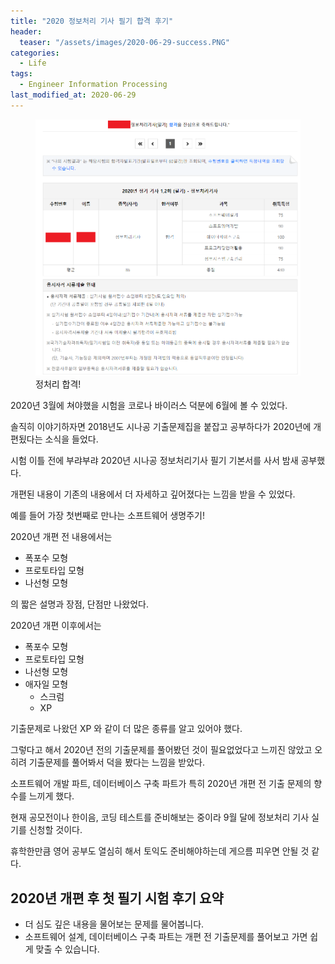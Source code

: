 ```yaml
---
title: "2020 정보처리 기사 필기 합격 후기"
header:
  teaser: "/assets/images/2020-06-29-success.PNG"
categories:
  - Life
tags: 
  - Engineer Information Processing
last_modified_at: 2020-06-29
---
```

<figure class="align-center">
  <img src="/assets/images/2020-06-29-success.PNG">
  <figcaption>정처리 합격!</figcaption>
</figure>

2020년 3월에 쳐야했을 시험을 코로나 바이러스 덕분에 6월에 볼 수 있었다.

솔직히 이야기하자면 2018년도 시나공 기출문제집을 붙잡고 공부하다가 2020년에 개편됬다는 소식을 들었다.

시험 이틀 전에 부랴부랴 2020년 시나공 정보처리기사 필기 기본서를 사서 밤새 공부했다.

개편된 내용이 기존의 내용에서 더 자세하고 깊어졌다는 느낌을 받을 수 있었다.

예를 들어 가장 첫번째로 만나는 소프트웨어 생명주기!

2020년 개편 전 내용에서는 

   * 폭포수 모형
   * 프로토타입 모형
   * 나선형 모형

의 짧은 설명과 장점, 단점만 나왔었다.

2020년 개편 이후에서는

   * 폭포수 모형
   * 프로토타입 모형
   * 나선형 모형
   * 애자일 모형
      * 스크럼
      * XP

기출문제로 나왔던 XP 와 같이 더 많은 종류를 알고 있어야 했다.

그렇다고 해서 2020년 전의 기출문제를 풀어봤던 것이 필요없었다고 느끼진 않았고 오히려 기출문제를 풀어봐서 덕을 봤다는 느낌을 받았다.

소프트웨어 개발 파트, 데이터베이스 구축 파트가 특히 2020년 개편 전 기출 문제의 향수를 느끼게 했다.

현재 공모전이나 한이음, 코딩 테스트를 준비해보는 중이라 9월 달에 정보처리 기사 실기를 신청할 것이다.

휴학한만큼 영어 공부도 열심히 해서 토익도 준비해야하는데 게으름 피우면 안될 것 같다.

## 2020년 개편 후 첫 필기 시험 후기 요약
   * 더 심도 깊은 내용을 물어보는 문제를 물어봅니다.
   * 소프트웨어 설계, 데이터베이스 구축 파트는 개편 전 기출문제를 풀어보고 가면 쉽게 맞출 수 있습니다. 